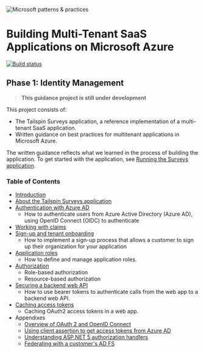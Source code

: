 ![Microsoft patterns & practices](http://pnp.azurewebsites.net/images/pnp-logo.png)
# Building Multi-Tenant SaaS Applications on Microsoft Azure

[![Build status](https://ci.appveyor.com/api/projects/status/expd24tusuu7cowc/branch/master?svg=true)](https://ci.appveyor.com/project/mspnp/multitenant-saas-guidance/branch/master)

## Phase 1: Identity Management

> **This guidance project is still under development**

This project consists of:

- The Tailspin Surveys application, a reference implementation of a multi-tenant SaaS application.
- Written guidance on best practices for multitenant applications in Microsoft Azure.

The written guidance reflects what we learned in the process of building the application. To get started with the application, see [Running the Surveys application](docs/running-the-app.md).

### Table of Contents

- [Introduction](docs/01-intro.md)
- [About the Tailspin Surveys application](docs/02-tailspin-scenario.md)
- [Authentication with Azure AD](docs/03-authentication.md)
    - How to authenticate users from Azure Active Directory (Azure AD), using OpenID Connect (OIDC) to authenticate
- [Working with claims](docs/04-working-with-claims.md)
- [Sign-up and tenant onboarding](docs/05-tenant-signup.md)
    - How to implement a sign-up process that allows a customer to sign up their organization for your application
- [Application roles](docs/06-application-roles.md)
    - How to define and manage application roles.
- [Authorization](docs/07-authorization.md)
    - Role-based authorization
    - Resource-based authorization
- [Securing a backend web API](docs/08-web-api.md)
    - How to use bearer tokens to authenticate calls from the web app to a backend web API.
- [Caching access tokens](docs/09-token-caching.md)
    - Caching OAuth2 access tokens in a web app.
- Appendixes
    - [Overview of OAuth 2 and OpenID Connect](docs/appendixes/about-oauth2-oidc.md)
    - [Using client assertion to get access tokens from Azure AD](docs/appendixes/client-assertion.md)
    - [Understanding ASP.NET 5 authorization handlers](docs/appendixes/aspnet5-authorization.md)
    - [Federating with a customer's AD FS](docs/appendixes/adfs.md)
